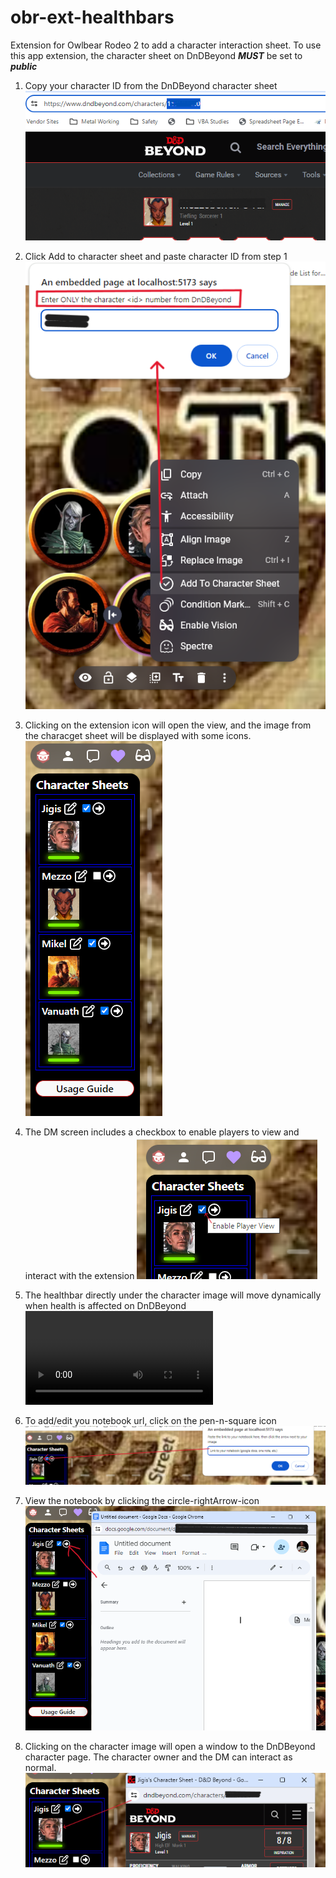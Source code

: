 # obr-ext-healthbars
Extension for Owlbear Rodeo 2 to add a character interaction sheet.
To use this app extension, the character sheet on DnDBeyond ***MUST*** be set to ***public***

1. Copy your character ID from the DnDBeyond character sheet
![1](\screenshots\copy-url.png)

2. Click Add to character sheet and paste character ID from step 1
![2](\screenshots\add-and-paste-url.png)

3. Clicking on the extension icon will open the view, and the image from the characget sheet will be displayed with some icons.
![3](\screenshots\dm-view.png)

4. The DM screen includes a checkbox to enable players to view and interact with the extension
![4](\screenshots\enable-player-view.png)

5. The healthbar directly under the character image will move dynamically when health is affected on DnDBeyond
![5](\screenshots\healthbars.mp4)

6. To add/edit you notebook url, click on the pen-n-square icon
![6](screenshots\edit-notebook-page.png)

7. View the notebook by clicking the circle-rightArrow-icon
![7](/screenshots\view-notebook.png)

8. Clicking on the character image will open a window to the DnDBeyond character page.  The character owner and the DM can interact as normal.
![8](\screenshots\view-dndb-character.png)